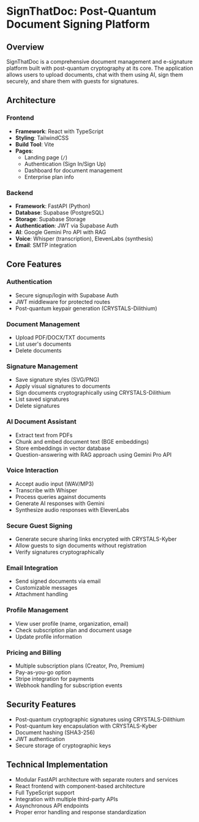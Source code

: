 # SignThatDoc: Post-Quantum Document Signing Platform

## Overview
SignThatDoc is a comprehensive document management and e-signature platform built with post-quantum cryptography at its core. The application allows users to upload documents, chat with them using AI, sign them securely, and share them with guests for signatures.

## Architecture

### Frontend
- **Framework**: React with TypeScript
- **Styling**: TailwindCSS
- **Build Tool**: Vite
- **Pages**:
  - Landing page (`/`)
  - Authentication (Sign In/Sign Up)
  - Dashboard for document management
  - Enterprise plan info

### Backend
- **Framework**: FastAPI (Python)
- **Database**: Supabase (PostgreSQL)
- **Storage**: Supabase Storage
- **Authentication**: JWT via Supabase Auth
- **AI**: Google Gemini Pro API with RAG
- **Voice**: Whisper (transcription), ElevenLabs (synthesis)
- **Email**: SMTP integration

## Core Features

### Authentication
- Secure signup/login with Supabase Auth
- JWT middleware for protected routes
- Post-quantum keypair generation (CRYSTALS-Dilithium)

### Document Management
- Upload PDF/DOCX/TXT documents
- List user's documents
- Delete documents

### Signature Management
- Save signature styles (SVG/PNG)
- Apply visual signatures to documents
- Sign documents cryptographically using CRYSTALS-Dilithium
- List saved signatures
- Delete signatures

### AI Document Assistant
- Extract text from PDFs
- Chunk and embed document text (BGE embeddings)
- Store embeddings in vector database
- Question-answering with RAG approach using Gemini Pro API

### Voice Interaction
- Accept audio input (WAV/MP3)
- Transcribe with Whisper
- Process queries against documents
- Generate AI responses with Gemini
- Synthesize audio responses with ElevenLabs

### Secure Guest Signing
- Generate secure sharing links encrypted with CRYSTALS-Kyber
- Allow guests to sign documents without registration
- Verify signatures cryptographically

### Email Integration
- Send signed documents via email
- Customizable messages
- Attachment handling

### Profile Management
- View user profile (name, organization, email)
- Check subscription plan and document usage
- Update profile information

### Pricing and Billing
- Multiple subscription plans (Creator, Pro, Premium)
- Pay-as-you-go option
- Stripe integration for payments
- Webhook handling for subscription events

## Security Features
- Post-quantum cryptographic signatures using CRYSTALS-Dilithium
- Post-quantum key encapsulation with CRYSTALS-Kyber
- Document hashing (SHA3-256)
- JWT authentication
- Secure storage of cryptographic keys

## Technical Implementation
- Modular FastAPI architecture with separate routers and services
- React frontend with component-based architecture
- Full TypeScript support
- Integration with multiple third-party APIs
- Asynchronous API endpoints
- Proper error handling and response standardization
